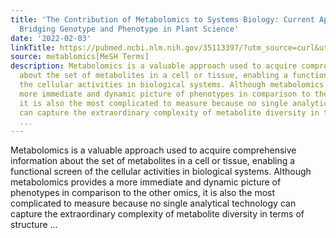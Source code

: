 ```yaml
---
title: 'The Contribution of Metabolomics to Systems Biology: Current Applications
  Bridging Genotype and Phenotype in Plant Science'
date: '2022-02-03'
linkTitle: https://pubmed.ncbi.nlm.nih.gov/35113397/?utm_source=curl&utm_medium=rss&utm_campaign=pubmed-2&utm_content=1Zkrxt7ktlCbHBXEV3v65xxSnkSWNsJ1A6Fq3gBniKhGfIUslK&fc=20210907212339&ff=20220208195325&v=2.17.5
source: metablomics[MeSH Terms]
description: Metabolomics is a valuable approach used to acquire comprehensive information
  about the set of metabolites in a cell or tissue, enabling a functional screen of
  the cellular activities in biological systems. Although metabolomics provides a
  more immediate and dynamic picture of phenotypes in comparison to the other omics,
  it is also the most complicated to measure because no single analytical technology
  can capture the extraordinary complexity of metabolite diversity in terms of structure
  ...
---
```

Metabolomics is a valuable approach used to acquire comprehensive information about the set of metabolites in a cell or tissue, enabling a functional screen of the cellular activities in biological systems. Although metabolomics provides a more immediate and dynamic picture of phenotypes in comparison to the other omics, it is also the most complicated to measure because no single analytical technology can capture the extraordinary complexity of metabolite diversity in terms of structure ...